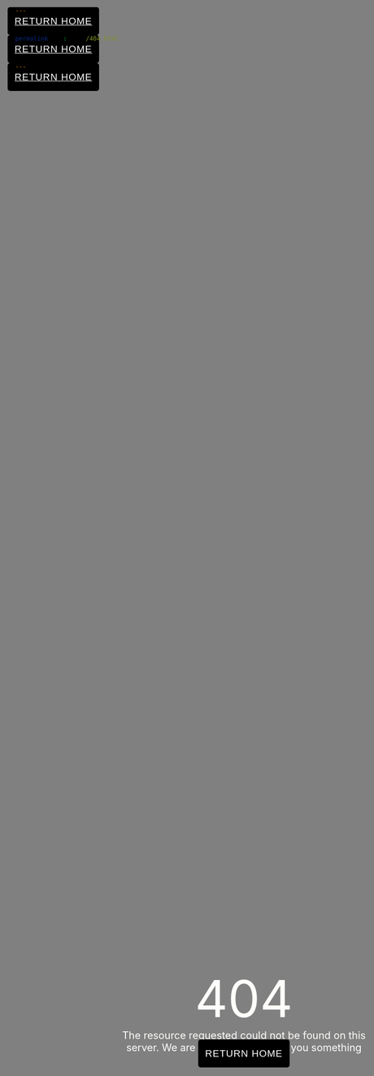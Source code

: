 ```yaml
---
permalink: /404.html
---
```


<style>

html, body {
  margin: 0;
  padding: 0;
  background: #808080;
}


.container {
 position: absolute;
  top: 50%;
  left: 50%;
  transform: translate(-50%, -50%);
}
 
.button {
  padding-top: 30px;
  position: absolute;
  top: 80%;
  left: 50%;
  transform: translate(-50%, -50%);
}
  
.error {
  color: #FFFDFA;
  text-align: center;
  font-size: 100px;
}

.error-message {
  color: #FFFDFA;
  text-align: center;
  font-size: 20px;
}
  
 span{
  position: relative;
  display: inline-flex;
  width: 180px;
  height: 55px;
  margin: 0 15px;
  perspective: 1000px;
}
span a{
  font-size: 19px;
  letter-spacing: 1px;
  transform-style: preserve-3d;
  transform: translateZ(-25px);
  transition: transform .25s;
  font-family: 'Montserrat', sans-serif;
  
}
span a:before,
span a:after{
  position: absolute;
  content: "RETURN HOME";
  height: 55px;
  width: 180px;
  display: flex;
  align-items: center;
  justify-content: center;
  border: 5px solid black;
  box-sizing: border-box;
  border-radius: 5px;
}
span a:before{
  color: #fff;
  background: #000;
  transform: rotateY(0deg) translateZ(25px);
}
span a:after{
  color: #000;
  transform: rotateX(90deg) translateZ(25px);
}
span a:hover{
  transform: translateZ(-25px) rotateX(-90deg);
}

</style>



<div class="container">
  
<div class="error">404</div>
  <div class="error-message"> 
The resource requested could not be found on this server. We are working to provide you something new.
  </div>

  <div class="button">
  <span><a href="index.html"></a></span> 
</div>
  
</div>

  

